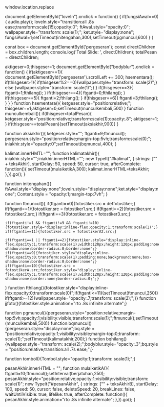 window.location.replace

document.getElementById("loveIn").onclick = function() {
    if(fungsiAwal==0){
      audio.play();
      loveIn.style="transition:all .8s ease;transform:scale(15);opacity:0";
      ftAwal.style="opacity:0";
      wallpaper.style="transform: scale(1);";
      ket.style="display:none";
      fungsiAwal=1;setTimeout(initengahan,300);setTimeout(pgmuncul,600)
    }
  }
  
  const box = document.getElementById('pergeseran');
  const directChildren = box.children.length;
  console.log('Total Slide: ', directChildren);
  totalPesan = directChildren;
  
  aktigeser=0;thisgeser=1;
  document.getElementById("bodyblur").onclick = function() {
    if(aktigeser==1){
      document.getElementById('pergeseran').scrollLeft += 300;
      hsementara();
      if(thisgeser>1){
      if(thisgeser%2==0){wallpaper.style="transform: scale(2)";} else {wallpaper.style="transform: scale(1)";}
      }
      if(thisgeser==3){
        ftganti=1;fthilang();
      }
      if(thisgeser==4){
        ftganti=0;fthilang();
      }
      if(thisgeser==5){
        ftganti=2;fthilang();
      }
      if(thisgeser==6){
        ftganti=3;fthilang();
      }
    }
  }
  function hsementara(){
    ketgeser.style="position:relative;";
    thisgeser+=1;aktigeser=0;setTimeout(munculkembali,500)
  }
  function munculkembali(){
    if(thisgeser<totalPesan){
      ketgeser.style="position:relative;transform:scale(1);opacity:.8";
      aktigeser=1;
    }
    if(thisgeser==totalPesan){setTimeout(aksiakhir,900)}
  }
  
  function aksiakhir(){
    ketgeser.style="";
    ftganti=9;ftmuncul();
    pergeseran.style="position:relative;margin-top:5vh;transform:scale(0);";
    iniakhir.style="opacity:0";setTimeout(bqmuncul,400);
  }
  
  kalimat.innerHMTL="";
  function kalimatakhir(){
  	iniakhir.style="";iniakhir.innerHTML="";
  	new TypeIt("#kalimat", {
      strings: ["" + teksAkhir],
      startDelay: 50, speed: 50, cursor: true,
      afterComplete: function(){
         setTimeout(mulaiketikA,300);
         kalimat.innerHTML=teksAkhir;
      },}).go();
  }
  
  function initengahan(){
    ftAwal.style="display:none";loveIn.style="display:none";ket.style="display:none";
    Content.style = "opacity:1;margin-top:7vh";
  }
  
  function ftmuncul(){
    if(ftganti==0){fotostiker.src = deffotostiker;}
    if(ftganti==1){fotostiker.src = fotostiker1.src;}
    if(ftganti==2){fotostiker.src = fotostiker2.src;}
    if(ftganti==3){fotostiker.src = fotostiker3.src;}
    
    if(ftganti!=1 && ftganti!=9 && ftganti!=10){fotostiker.style="display:inline-flex;opacity:1;transform:scale(1)";}
    if(ftganti==11){fotostiker.src = fotostikerA2.src;}
    
    if(ftganti==1 || ftganti==2){fotostiker.style="display:inline-flex;opacity:1;transform:scale(1);width:120px;height:120px;padding:none;background:none;box-shadow:none;border-radius:0;border:none";}
    if(ftganti==9){fotostiker.style="display:inline-flex;opacity:0;transform:scale(1);padding:none;background:none;box-shadow:none;border-radius:0;border:none";}
    if(ftganti==10){fotostiker.src = fotostikerA.src;fotostiker.style="display:inline-flex;opacity:1;transform:scale(1);width:120px;height:120px;padding:none;background:none;box-shadow:none;border:none;border-radius:0;";}
  }
  function fthilang(){fotostiker.style="display:inline-flex;opacity:0;transform:scale(0)";if(ftganti<=11){setTimeout(ftmuncul,250)} if(ftganti>=12){wallpaper.style="opacity:.7;transform: scale(2);";}}
  function jjfoto(){fotostiker.style.animation="rto .8s infinite alternate";}
  
  function pgmuncul(){pergeseran.style="position:relative;margin-top:5vh;opacity:1;visibility:visible;transform:scale(1);";ftmuncul();setTimeout(munculkembali,500)}
  function bqmuncul(){pergeseran.style="display:none";bq.style = "position:relative;opacity:1;visibility:visible;margin-top:0;transform: scale(1);";setTimeout(kalimatakhir,200);}
  function bqhilang(){wallpaper.style="transform: scale(2);";bodyblur.style="opacity:.3";bq.style = "position:relative;transition:all .7s ease;";}
  
  function tombol(){Tombol.style="opacity:1;transform: scale(1);";}
 
  pesanAkhir.innerHTML = "";
  function mulaiketikA(){
  ftganti=10;ftmuncul();setInterval(berjatuhan,250);
  pesanAkhir.style="position:relative;opacity:1;visibility:visible;transform: scale(1)";
  new TypeIt("#pesanAkhir", {
  strings: ["" + teksAkhirB], startDelay: 100, speed: 50, cursor: false, deleteSpeed: 20, breakLines: false, waitUntilVisible: true, lifelike: true,
  afterComplete: function(){
  	  pesanAkhir.style.animation="rto .8s infinite alternate";
  },}).go();
  }
